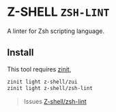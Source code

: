 # Z-SHELL `ZSH-LINT`

A linter for Zsh scripting language.

## Install 

This tool requires [zinit](https://github.com/z-shell/zinit),

```zsh
zinit light z-shell/zui
zinit light z-shell/zsh-lint
```

> Issues [Z-shell/zsh-lint](https://github.com/z-shell/zsh-lint/issues)
